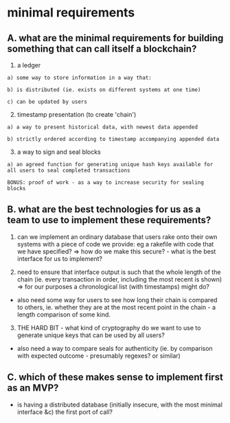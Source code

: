# minimal requirements

## A. what are the minimal requirements for building something that can call itself a blockchain?

  1) a ledger

    a) some way to store information in a way that:

    b) is distributed (ie. exists on different systems at one time)

    c) can be updated by users

  2) timestamp presentation (to create 'chain')

    a) a way to present historical data, with newest data appended

    b) strictly ordered according to timestamp accompanying appended data

  3) a way to sign and seal blocks

    a) an agreed function for generating unique hash keys available for all users to seal completed transactions

    BONUS: proof of work - as a way to increase security for sealing blocks

## B. what are the best technologies for us as a team to use to implement these requirements?

  1) can we implement an ordinary database that users rake onto their own systems with a piece of code we provide: eg a rakefile with code that we have specified? => how do we make this secure? - what is the best interface for us to implement?

  2) need to ensure that interface output is such that the whole length of the chain (ie. every transaction in order, including the most recent is shown) => for our purposes a chronological list (with timestamps) might do?

  - also need some way for users to see how long their chain is compared to others, ie. whether they are at the most recent point in the chain - a length comparison of some kind.

  3) THE HARD BIT - what kind of cryptography do we want to use to generate unique keys that can be used by all users?

  - also need a way to compare seals for authenticity (ie. by comparison with expected outcome - presumably regexes? or similar)


## C. which of these makes sense to implement first as an MVP?

- is having a distributed database (initially insecure, with the most minimal interface &c) the first port of call?
